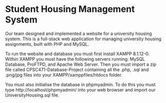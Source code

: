 # Student Housing Management System
Our team designed and implemented a website for a university housing system. This is a full-stack web application for managing university housing assignments, built with PHP and MySQL.

To run the website and database you must first install XAMPP 8.1.12-0. Within XAMPP you must have the following servers running: MySQL Database, ProFTPD, and Apache Web Server. 
Then you must import a zip file called CPSC471-Database-Project containing all the .php, .sql and .png/jpg files into your XAMPP/xamppfiles/htdocs folder.

You must also initialise the database in phpmyadmin. To do this you must type http://localhost/phpmyadmin/ into your web browser and import our UniversityHousing.sql file.

